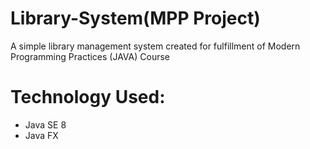 # Library-System(MPP Project)
A simple library management system created for fulfillment of Modern Programming Practices (JAVA) Course

# Technology Used:
- Java SE 8
- Java FX
